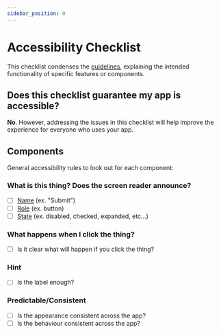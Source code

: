 ```yaml
---
sidebar_position: 0
---
```


# Accessibility Checklist

This checklist condenses the [guidelines](/guidelines), explaining the intended functionality of specific features or components.

## Does this checklist guarantee my app is accessible?

**No**. However, addressing the issues in this checklist will help improve the experience for everyone who uses your app.

## Components

General accessibility rules to look out for each component:

### What is this thing? Does the screen reader announce?

- [ ] [Name](/guidelines/accessibility-label) (ex. "Submit")
- [ ] [Role](/guidelines/accessibility-role) (ex. button)
- [ ] [State](/guidelines/accessibility-state) (ex. disabled, checked, expanded, etc...)

### What happens when I click the thing?

- [ ] Is it clear what will happen if you click the thing?

### Hint

- [ ] Is the label enough?

### Predictable/Consistent

- [ ] Is the appearance consistent across the app?
- [ ] Is the behaviour consistent across the app?
